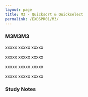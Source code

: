 ```yaml
---
layout: page
title: M3 - Quicksort & Quickselect
permalink: /EXDSPR01/M3/
---
```


<h3>M3M3M3</h3>

xxxxx xxxxx xxxxx

xxxxx xxxxx xxxxx

xxxxx xxxxx xxxxx

xxxxx xxxxx xxxxx

<h3>Study Notes</h3>
